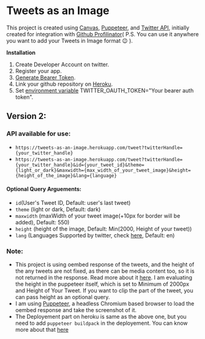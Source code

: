 # Tweets as an Image

This project is created using [Canvas](https://www.npmjs.com/package/canvas), [Puppeteer](https://github.com/puppeteer/puppeteer), and [Twitter API](https://developer.twitter.com/en/docs), initially created  for integration with [Github Profilinator](https://github.com/rishavanand/github-profilinator)( P.S. You can use it anywhere you want to add your Tweets in Image format :wink: ).


**Installation**
1. Create Developer Account on twitter.
2. Register your app.
3. [Generate Bearer Token](https://developer.twitter.com/en/docs/authentication/oauth-1-0a/obtaining-user-access-tokens).
4. Link your github repository on [Heroku](https://www.heroku.com/).
5. Set [environment variable](https://devcenter.heroku.com/articles/config-vars) TWITTER_OAUTH_TOKEN="Your bearer auth token".


## Version 2:

### API available for use:
 - `https://tweets-as-an-image.herokuapp.com/tweet?twitterHandle={your_twitter_handle}`
 - `https://tweets-as-an-image.herokuapp.com/tweet?twitterHandle={your_twitter_handle}&id={your_tweet_id}&theme={light_or_dark}&maxwidth={max_width_of_your_tweet_image}&height={height_of_the_image}&lang={language}`

 #### Optional Query Arguements:
 - `id`(User's Tweet ID, Default: user's last tweet)
 - `theme` (light or dark, Default: dark)
 - `maxwidth` (maxWidth of your tweet image(+10px for border will be added), Default: 550)
 - `height` (height of the image, Default: Min(2000, Height of your tweet))
 - `lang` (Languages Supported by twitter, check [here](https://developer.twitter.com/en/docs/twitter-for-websites/supported-languages), Default: en)

 ### Note:
 - This project is using oembed response of the tweets, and the height of the any tweets are not fixed, as there can be media content too, so it is not returned in the response. Read more about it [here](https://developer.twitter.com/en/docs/twitter-api/v1/tweets/post-and-engage/api-reference/get-statuses-oembed). I am evaluating the height in the puppeteer itself, which is set to Minimum of 2000px and Height of Your Tweet. If you want to clip the part of the tweet, you can pass height as an optional query.
 - I am using [Puppeteer](https://github.com/puppeteer/puppeteer), a headless Chromium based browser to load the oembed response and take the screenshot of it.
 - The Deployement part on heroku is same as the above one, but you need to add `puppeteer buildpack` in the deployement. You can know more about that [here](https://github.com/jontewks/puppeteer-heroku-buildpack)
